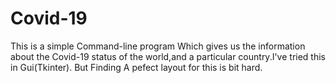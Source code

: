 # Covid-19
This is a simple Command-line program Which gives us the information about the Covid-19 status of the world,and a particular country.I've tried this in Gui(Tkinter). But Finding A pefect layout for this is bit hard.
